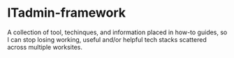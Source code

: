 # ITadmin-framework
A collection of tool, techinques, and information placed in how-to guides, so I can stop losing working, useful and/or helpful tech stacks scattered across multiple worksites.

